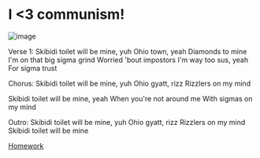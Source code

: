 # I <3 communism!
![image](https://github.com/Devious-Ladybug/Devious-Ladybug.github.io/assets/173640778/4198c59d-2992-4058-907f-8020ad9d0581)


Verse 1: 
 Skibidi toilet will be mine, yuh
Ohio town, yeah
Diamonds to mine
I'm on that big sigma grind
Worried 'bout impostors
I'm way too sus, yeah
For sigma trust

Chorus: 
Skibidi toilet will be mine, yuh
Ohio gyatt, rizz
Rizzlers on my mind

Skibidi toilet will be mine, yeah
When you're not around me
With sigmas on my mind


Outro: 
Skibidi toilet will be mine, yuh
Ohio gyatt, rizz
Rizzlers on my mind
Skibidi toilet will be mine


[Homework](https://devious-ladybug.github.io/1.html)
